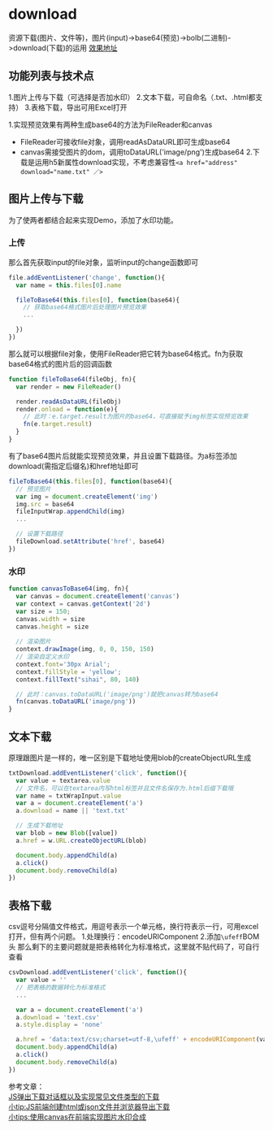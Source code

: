 # download
资源下载(图片、文件等)，图片(input)->base64(预览)->bolb(二进制)->download(下载)的运用
[效果地址](https://sihai00.github.io/training-demo/download/)

## 功能列表与技术点
1.图片上传与下载（可选择是否加水印）
2.文本下载，可自命名（.txt、.html都支持）
3.表格下载，导出可用Excel打开

1.实现预览效果有两种生成base64的方法为FileReader和canvas
- FileReader可接收file对象，调用readAsDataURL即可生成base64
- canvas需接受图片的dom，调用toDataURL('image/png')生成base64
2.下载是运用h5新属性download实现，不考虑兼容性`<a href="address" download="name.txt" ／>`

## 图片上传与下载
为了使两者都结合起来实现Demo，添加了水印功能。

### 上传
那么首先获取input的file对象，监听input的change函数即可
```javascript
file.addEventListener('change', function(){
  var name = this.files[0].name

  fileToBase64(this.files[0], function(base64){
    // 获取base64格式图片后处理图片预览效果
    ...

  })
})
```

那么就可以根据file对象，使用FileReader把它转为base64格式。fn为获取base64格式的图片后的回调函数
```javascript
function fileToBase64(fileObj, fn){
  var render = new FileReader()

  render.readAsDataURL(fileObj)
  render.onload = function(e){
    // 此时：e.target.result为图片的base64，可直接赋予img标签实现预览效果
    fn(e.target.result)
  }
}
```

有了base64图片后就能实现预览效果，并且设置下载路径。为a标签添加download(需指定后缀名)和href地址即可
```javascript
fileToBase64(this.files[0], function(base64){
  // 预览图片
  var img = document.createElement('img')
  img.src = base64
  fileInputWrap.appendChild(img)
  ...

  // 设置下载路径
  fileDownload.setAttribute('href', base64)
})
```

### 水印
```javascript
function canvasToBase64(img, fn){
  var canvas = document.createElement('canvas')
  var context = canvas.getContext('2d')
  var size = 150;
  canvas.width = size
  canvas.height = size
  
  // 渲染图片
  context.drawImage(img, 0, 0, 150, 150)
  // 渲染自定义水印
  context.font='30px Arial';
  context.fillStyle = 'yellow';
  context.fillText("sihai", 80, 140)

  // 此时：canvas.toDataURL('image/png')就把canvas转为base64
  fn(canvas.toDataURL('image/png'))
}
```
## 文本下载
原理跟图片是一样的，唯一区别是下载地址使用blob的createObjectURL生成
```javascript
txtDownload.addEventListener('click', function(){
  var value = textarea.value
  // 文件名，可以在textarea内写html标签并且文件名保存为.html后缀下载哦
  var name = txtWrapInput.value
  var a = document.createElement('a')
  a.download = name || 'text.txt'

  // 生成下载地址
  var blob = new Blob([value])
  a.href = w.URL.createObjectURL(blob)

  document.body.appendChild(a)
  a.click()
  document.body.removeChild(a)
})
```

## 表格下载
csv逗号分隔值文件格式，用逗号表示一个单元格，换行符表示一行，可用excel打开，但有两个问题。
1.处理换行：encodeURIComponent
2.添加`\ufeff`BOM头
那么剩下的主要问题就是把表格转化为标准格式，这里就不贴代码了，可自行查看
```javascript
csvDownload.addEventListener('click', function(){
  var value = ''
  // 把表格的数据转化为标准格式
  ...

  var a = document.createElement('a')
  a.download = 'text.csv'
  a.style.display = 'none'

  a.href = 'data:text/csv;charset=utf-8,\ufeff' + encodeURIComponent(value);
  document.body.appendChild(a)
  a.click()
  document.body.removeChild(a)
})
```

参考文章：\
[JS弹出下载对话框以及实现常见文件类型的下载](http://www.cnblogs.com/liuxianan/p/js-download.html)\
[小tip:JS前端创建html或json文件并浏览器导出下载](http://www.zhangxinxu.com/wordpress/2017/07/js-text-string-download-as-html-json-file/)\
[小tips:使用canvas在前端实现图片水印合成](http://www.zhangxinxu.com/wordpress/2017/05/canvas-picture-watermark-synthesis/)

